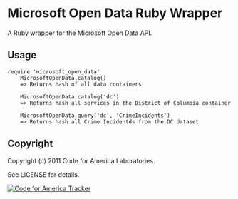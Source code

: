 Microsoft Open Data Ruby Wrapper
================================

A Ruby wrapper for the Microsoft Open Data API.


Usage
-----

    require 'microsoft_open_data'
		MicrosoftOpenData.catalog()
		=> Returns hash of all data containers

		MicrosoftOpenData.catalog('dc')
		=> Returns hash all services in the District of Columbia container
		
		MicrosoftOpenData.query('dc', 'CrimeIncidents')
		=> Returns hash all Crime Incidentds from the DC dataset

Copyright
---------

Copyright (c) 2011 Code for America Laboratories.

See LICENSE for details.

[![Code for America Tracker](http://stats.codeforamerica.org/codeforamerica/microsoft_open_data_ruby.png)](http://stats.codeforamerica.org/projects/microsoft_open_data_ruby)